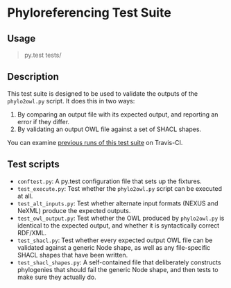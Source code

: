 # Phyloreferencing Test Suite

## Usage
> py.test tests/

## Description
This test suite is designed to be used to validate the outputs of the `phylo2owl.py` script. It does this in two ways:

 1. By comparing an output file with its expected output, and reporting an error if they differ.
 2. By validating an output OWL file against a set of SHACL shapes.

You can examine [previous runs of this test suite](https://travis-ci.org/phyloref/phylo2owl) on Travis-CI.

## Test scripts

 - `conftest.py`: A py.test configuration file that sets up the fixtures.
 - `test_execute.py`: Test whether the `phylo2owl.py` script can be executed at all.
 - `test_alt_inputs.py`: Test whether alternate input formats (NEXUS and NeXML) produce the expected outputs.
 - `test_owl_output.py`: Test whether the OWL produced by `phylo2owl.py` is identical to the expected output, and whether it is syntactically correct RDF/XML.
 - `test_shacl.py`: Test whether every expected output OWL file can be validated against a generic Node shape, as well as any file-specific SHACL shapes that have been written.
 - `test_shacl_shapes.py`: A self-contained file that deliberately constructs phylogenies that should fail the generic Node shape, and then tests to make sure they actually do.
